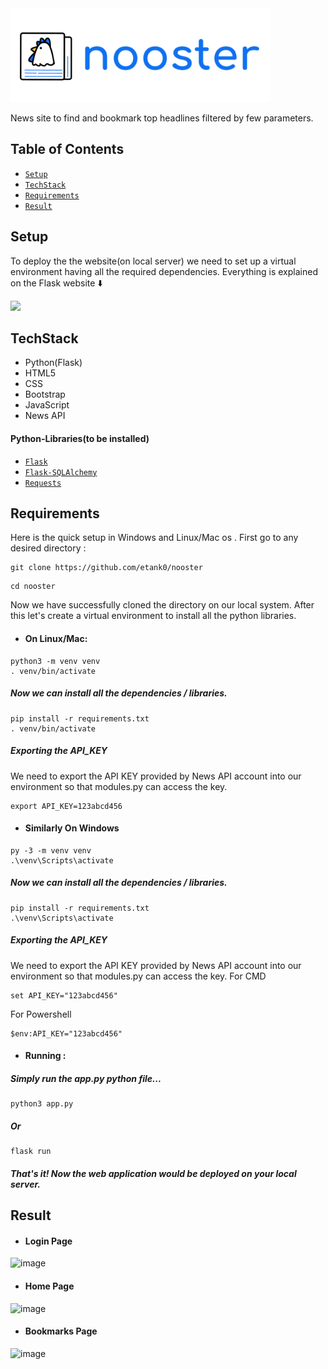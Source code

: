 <picture>
  <img alt="Nooster logo" src = "./static/nooster-head.png" height = "150px" >
</picture>

News site to find and bookmark top headlines filtered by few parameters.

## Table of Contents

- [`Setup`](#setup)
- [`TechStack`](#techstack)
- [`Requirements`](#requirements)
- [`Result`](#result)

## Setup
To deploy the the website(on local server) we need to set up a virtual environment having all the required dependencies. Everything is explained on the Flask website :arrow_down:

<a href="https://flask.palletsprojects.com/en/2.2.x/installation/"><img src = "https://user-images.githubusercontent.com/89385145/231574201-a823f3ec-ff4b-47f0-9677-6eb74c020cfd.png" height = "100px"></a>

## TechStack
- Python(Flask)
- HTML5
- CSS
- Bootstrap
- JavaScript
- News API

#### Python-Libraries(to be installed)
- [`Flask`](https://flask.palletsprojects.com/en/)
- [`Flask-SQLAlchemy`](https://flask-sqlalchemy.palletsprojects.com/)
- [`Requests`](https://pypi.org/project/requests/)

## Requirements
Here is the quick setup in Windows and Linux/Mac os . First go to any desired directory : 
```
git clone https://github.com/etank0/nooster
```
```
cd nooster
```
Now we have successfully cloned the directory on our local system.
After this let's create a virtual environment to install all the python libraries.

- #### On Linux/Mac:
```
python3 -m venv venv
. venv/bin/activate
```
##### Now we can install all the dependencies / libraries.
```
pip install -r requirements.txt
. venv/bin/activate
```
##### Exporting the API_KEY
We need to export the API KEY provided by News API account into our environment so that modules.py can access the key.
```
export API_KEY=123abcd456
```
- #### Similarly On Windows
```
py -3 -m venv venv
.\venv\Scripts\activate
```
##### Now we can install all the dependencies / libraries.
```
pip install -r requirements.txt
.\venv\Scripts\activate
```
##### Exporting the API_KEY
We need to export the API KEY provided by News API account into our environment so that modules.py can access the key.
For CMD
```
set API_KEY="123abcd456"
```
For Powershell
```
$env:API_KEY="123abcd456"
```
- #### Running :
##### Simply run the app.py python file...
```
python3 app.py
```
##### Or
```
flask run
```
##### That's it! Now the web application would be deployed on your local server.

## Result
- #### Login Page
![image](https://github.com/etank0/nooster/assets/89385145/f99ea8d2-8169-46e6-b77d-1630ab7da254)

- #### Home Page
![image](https://github.com/etank0/nooster/assets/89385145/4cf7ffb0-9b06-4a2e-988a-b4990e16176a)

- #### Bookmarks Page
![image](https://github.com/etank0/nooster/assets/89385145/5b304da9-b3b8-465f-b057-7c730efd8b2c)

